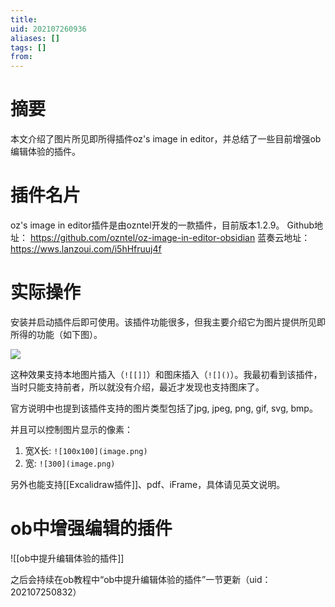 ```yaml
---
title: 
uid: 202107260936
aliases: []
tags: []
from: 
---
```

# 摘要
本文介绍了图片所见即所得插件oz's image in editor，并总结了一些目前增强ob编辑体验的插件。

# 插件名片
oz's image in editor插件是由ozntel开发的一款插件，目前版本1.2.9。
Github地址： https://github.com/ozntel/oz-image-in-editor-obsidian
蓝奏云地址： https://wws.lanzoui.com/i5hHfruuj4f


# 实际操作
安装并启动插件后即可使用。该插件功能很多，但我主要介绍它为图片提供所见即所得的功能（如下图）。

![](https://gitee.com/cyddgi/picture-store/raw/master/img/20210726100308.png)

这种效果支持本地图片插入（`![[]]`）和图床插入（`![]()`）。我最初看到该插件，当时只能支持前者，所以就没有介绍，最近才发现也支持图床了。

官方说明中也提到该插件支持的图片类型包括了jpg, jpeg, png, gif, svg, bmp。

并且可以控制图片显示的像素：
1. 宽X长: `![100x100](image.png)`
2. 宽: `![300](image.png)`

另外也能支持[[Excalidraw插件]]、pdf、iFrame，具体请见英文说明。


# ob中增强编辑的插件

![[ob中提升编辑体验的插件]]


之后会持续在ob教程中“ob中提升编辑体验的插件”一节更新（uid：202107250832）

